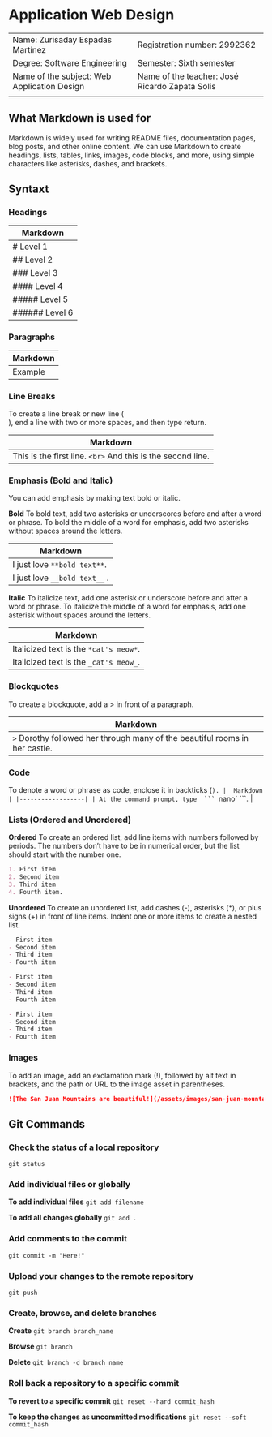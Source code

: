 # Application Web Design

|                                             |                                                |
| ------------------------------------------- | ---------------------------------------------- |
| Name: Zurisaday Espadas Martínez            | Registration number: 2992362                   |
| Degree: Software Engineering                | Semester: Sixth semester                       |
| Name of the subject: Web Application Design | Name of the teacher: José Ricardo Zapata Solis |
|                                             |                                                |

## What Markdown is used for

Markdown is widely used for writing README files, documentation pages, blog posts, and other online content. We can use Markdown to create headings, lists, tables, links, images, code blocks, and more, using simple characters like asterisks, dashes, and brackets.

## Syntaxt

### Headings

| Markdown       |
| -------------- |
| # Level 1      |
| ## Level 2     |
| ### Level 3    |
| #### Level 4   |
| ##### Level 5  |
| ###### Level 6 |

### Paragraphs

| Markdown |
| -------- |
| Example  |

### Line Breaks

To create a line break or new line (<br>), end a line with two or more spaces, and then type return.

| Markdown                                                    |
| ----------------------------------------------------------- |
| This is the first line. `<br>` And this is the second line. |

### Emphasis (Bold and Italic)

You can add emphasis by making text bold or italic.

**Bold**
To bold text, add two asterisks or underscores before and after a word or phrase. To bold the middle of a word for emphasis, add two asterisks without spaces around the letters.

| Markdown                      |
| ----------------------------- |
| I just love `**bold text**`.  |
| I just love `__bold text__` . |

**Italic**
To italicize text, add one asterisk or underscore before and after a word or phrase. To italicize the middle of a word for emphasis, add one asterisk without spaces around the letters.

| Markdown                               |
| -------------------------------------- |
| Italicized text is the `*cat's meow*`. |
| Italicized text is the `_cat's meow_`. |

### Blockquotes

To create a blockquote, add a > in front of a paragraph.

| Markdown                                                                    |
| --------------------------------------------------------------------------- |
| `>` Dorothy followed her through many of the beautiful rooms in her castle. |

### Code

To denote a word or phrase as code, enclose it in backticks (` ).
|  Markdown  |
|------------------|
| At the command prompt, type  ```  `nano` ```. |

### Lists (Ordered and Unordered)

**Ordered**
To create an ordered list, add line items with numbers followed by periods. The numbers don’t have to be in numerical order, but the list should start with the number one.

```markdown
1. First item
2. Second item
3. Third item
4. Fourth item.
```

**Unordered**
To create an unordered list, add dashes (-), asterisks (\*), or plus signs (+) in front of line items. Indent one or more items to create a nested list.

```markdown
- First item
- Second item
- Third item
- Fourth item
```

```markdown
- First item
- Second item
- Third item
- Fourth item
```

```markdown
- First item
- Second item
- Third item
- Fourth item
```

### Images

To add an image, add an exclamation mark (!), followed by alt text in brackets, and the path or URL to the image asset in parentheses.

```markdown
![The San Juan Mountains are beautiful!](/assets/images/san-juan-mountains.jpg 'San Juan Mountains')
```

## Git Commands

### Check the status of a local repository

`git status`

### Add individual files or globally

**To add individual files**
`git add filename`

**To add all changes globally**
`git add .`

### Add comments to the commit

`git commit -m "Here!"`

### Upload your changes to the remote repository

`git push`

### Create, browse, and delete branches

**Create**
`git branch branch_name`

**Browse**
`git branch`

**Delete**
`git branch -d branch_name`

### Roll back a repository to a specific commit

**To revert to a specific commit**
`git reset --hard commit_hash`

**To keep the changes as uncommitted modifications**
`git reset --soft commit_hash`
